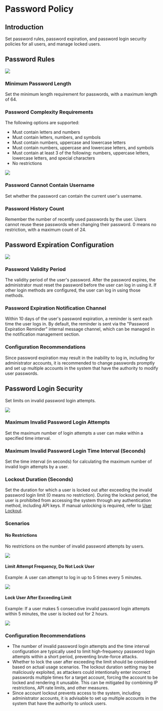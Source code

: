 # Password Policy

<PluginInfo licenseBundled="true" name="password-policy"></PluginInfo>

## Introduction

Set password rules, password expiration, and password login security policies for all users, and manage locked users.

## Password Rules

![](https://static-docs.nocobase.com/202412281329313.png)

### Minimum Password Length

Set the minimum length requirement for passwords, with a maximum length of 64.

### Password Complexity Requirements

The following options are supported:

- Must contain letters and numbers
- Must contain letters, numbers, and symbols
- Must contain numbers, uppercase and lowercase letters
- Must contain numbers, uppercase and lowercase letters, and symbols
- Must contain at least 3 of the following: numbers, uppercase letters, lowercase letters, and special characters
- No restrictions

![](https://static-docs.nocobase.com/202412281331649.png)

### Password Cannot Contain Username

Set whether the password can contain the current user's username.

### Password History Count

Remember the number of recently used passwords by the user. Users cannot reuse these passwords when changing their password. 0 means no restriction, with a maximum count of 24.

## Password Expiration Configuration

![](https://static-docs.nocobase.com/202412281335588.png)

### Password Validity Period

The validity period of the user's password. After the password expires, the administrator must reset the password before the user can log in using it. If other login methods are configured, the user can log in using those methods.

### Password Expiration Notification Channel

Within 10 days of the user's password expiration, a reminder is sent each time the user logs in. By default, the reminder is sent via the "Password Expiration Reminder" internal message channel, which can be managed in the notification management section.

### Configuration Recommendations

Since password expiration may result in the inability to log in, including for administrator accounts, it is recommended to change passwords promptly and set up multiple accounts in the system that have the authority to modify user passwords.

## Password Login Security

Set limits on invalid password login attempts.

![](https://static-docs.nocobase.com/202412281339724.png)

### Maximum Invalid Password Login Attempts

Set the maximum number of login attempts a user can make within a specified time interval.

### Maximum Invalid Password Login Time Interval (Seconds)

Set the time interval (in seconds) for calculating the maximum number of invalid login attempts by a user.

### Lockout Duration (Seconds)

Set the duration for which a user is locked out after exceeding the invalid password login limit (0 means no restriction). During the lockout period, the user is prohibited from accessing the system through any authentication method, including API keys. If manual unlocking is required, refer to [User Lockout](./user-lockout.md).

### Scenarios

#### No Restrictions

No restrictions on the number of invalid password attempts by users.

![](https://static-docs.nocobase.com/202412281343226.png)

#### Limit Attempt Frequency, Do Not Lock User

Example: A user can attempt to log in up to 5 times every 5 minutes.

![](https://static-docs.nocobase.com/202412281344412.png)

#### Lock User After Exceeding Limit

Example: If a user makes 5 consecutive invalid password login attempts within 5 minutes, the user is locked out for 2 hours.

![](https://static-docs.nocobase.com/202412281344952.png)

### Configuration Recommendations

- The number of invalid password login attempts and the time interval configuration are typically used to limit high-frequency password login attempts within a short period, preventing brute-force attacks.
- Whether to lock the user after exceeding the limit should be considered based on actual usage scenarios. The lockout duration setting may be maliciously exploited, as attackers could intentionally enter incorrect passwords multiple times for a target account, forcing the account to be locked and rendering it unusable. This can be mitigated by combining IP restrictions, API rate limits, and other measures.
- Since account lockout prevents access to the system, including administrator accounts, it is advisable to set up multiple accounts in the system that have the authority to unlock users.
